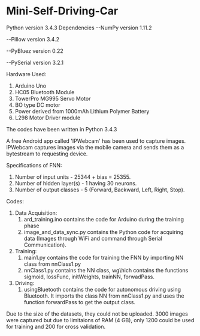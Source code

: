 # Mini-Self-Driving-Car
Python version 3.4.3
Dependencies
--NumPy version 1.11.2

--Pillow version 3.4.2

--PyBluez version 0.22

--PySerial version 3.2.1

Hardware Used:

  1. Arduino Uno
  2. HC05 Bluetooth Module
  3. TowerPro MG995 Servo Motor
  4. BO type DC motor
  5. Power derived from 1000mAh Lithium Polymer Battery
  6. L298 Motor Driver module

The codes have been written in Python 3.4.3 

A free Android app called 'IPWebcam' has been used to capture images. IPWebcam captures images via the mobile camera and sends them as a bytestream to requesting device.

Specifications of FNN:

1. Number of input units - 25344 + bias = 25355.
2. Number of hidden layer(s) - 1 having 30 neurons.
3. Number of output classes - 5 (Forward, Backward, Left, Right, Stop).

Codes:

1. Data Acquisition:
	1. ard_training.ino contains the code for Arduino during the training phase
	2. image_and_data_sync.py contains the Python code for acquiring data (Images through WiFi and command through Serial Communication).
2. Training:
	1. main1.py contains the code for training the FNN by importing NN class from nnClass1.py
	2. nnClass1.py contains the NN class, wg\hich contains the functions sigmoid, lossFunc, initWeights, trainNN, forwadPass.
3. Driving:
	1. usingBluetooth contains the code for autonomous driving using Bluetooth. It imports the class NN from nnClass1.py and uses the 				 function forwardPass to get the output class.

Due to the size of the datasets, they could not be uploaded. 3000 images were captured but due to limitaions of RAM (4 GB), only 1200 could be used for training and 200 for cross validation.
